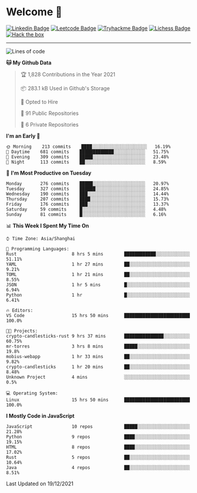 # Welcome 👋

[![Linkedin Badge](https://img.shields.io/badge/-PedroTorres-blue?style=flat-square&logo=Linkedin&logoColor=white&link=https://www.linkedin.com/in/PedroTorres/)](https://www.linkedin.com/in/pedro-torres-cruz/)
[![Leetcode Badge](https://img.shields.io/badge/profile-leetcode-green)](https://leetcode.com/corfucinas/)
[![Tryhackme Badge](https://img.shields.io/badge/profile-tryhackme-blue)](https://tryhackme.com/p/Corfucinas/)
[![Lichess Badge](https://img.shields.io/badge/challenge_me-lichess-yellow)](https://lichess.org/@/Corfucinas)
[![Hack the box](https://img.shields.io/badge/hack_the_box-profile-red)](https://www.hackthebox.eu/profile/375826)

---

<!--START_SECTION:waka-->
![Lines of code](https://img.shields.io/badge/From%20Hello%20World%20I%27ve%20Written-1.6%20million%20lines%20of%20code-blue)

**🐱 My Github Data** 

> 🏆 1,828 Contributions in the Year 2021
 > 
> 📦 283.1 kB Used in Github's Storage 
 > 
> 💼 Opted to Hire
 > 
> 📜 91 Public Repositories 
 > 
> 🔑 6 Private Repositories  
 > 
**I'm an Early 🐤** 

```text
🌞 Morning    213 commits    ████░░░░░░░░░░░░░░░░░░░░░   16.19% 
🌆 Daytime    681 commits    █████████████░░░░░░░░░░░░   51.75% 
🌃 Evening    309 commits    █████░░░░░░░░░░░░░░░░░░░░   23.48% 
🌙 Night      113 commits    ██░░░░░░░░░░░░░░░░░░░░░░░   8.59%

```
📅 **I'm Most Productive on Tuesday** 

```text
Monday       276 commits    █████░░░░░░░░░░░░░░░░░░░░   20.97% 
Tuesday      327 commits    ██████░░░░░░░░░░░░░░░░░░░   24.85% 
Wednesday    190 commits    ███░░░░░░░░░░░░░░░░░░░░░░   14.44% 
Thursday     207 commits    ████░░░░░░░░░░░░░░░░░░░░░   15.73% 
Friday       176 commits    ███░░░░░░░░░░░░░░░░░░░░░░   13.37% 
Saturday     59 commits     █░░░░░░░░░░░░░░░░░░░░░░░░   4.48% 
Sunday       81 commits     █░░░░░░░░░░░░░░░░░░░░░░░░   6.16%

```


📊 **This Week I Spent My Time On** 

```text
⌚︎ Time Zone: Asia/Shanghai

💬 Programming Languages: 
Rust                     8 hrs 5 mins        ████████████░░░░░░░░░░░░░   51.11% 
YAML                     1 hr 27 mins        ██░░░░░░░░░░░░░░░░░░░░░░░   9.21% 
TOML                     1 hr 21 mins        ██░░░░░░░░░░░░░░░░░░░░░░░   8.55% 
JSON                     1 hr 5 mins         █░░░░░░░░░░░░░░░░░░░░░░░░   6.94% 
Python                   1 hr                █░░░░░░░░░░░░░░░░░░░░░░░░   6.41%

🔥 Editors: 
VS Code                  15 hrs 50 mins      █████████████████████████   100.0%

🐱‍💻 Projects: 
crypto-candlesticks-rust 9 hrs 37 mins       ███████████████░░░░░░░░░░   60.75% 
mr-torres                3 hrs 8 mins        █████░░░░░░░░░░░░░░░░░░░░   19.8% 
mobius-webapp            1 hr 33 mins        ██░░░░░░░░░░░░░░░░░░░░░░░   9.82% 
crypto-candlesticks      1 hr 20 mins        ██░░░░░░░░░░░░░░░░░░░░░░░   8.48% 
Unknown Project          4 mins              ░░░░░░░░░░░░░░░░░░░░░░░░░   0.5%

💻 Operating System: 
Linux                    15 hrs 50 mins      █████████████████████████   100.0%

```

**I Mostly Code in JavaScript** 

```text
JavaScript               10 repos            █████░░░░░░░░░░░░░░░░░░░░   21.28% 
Python                   9 repos             ████░░░░░░░░░░░░░░░░░░░░░   19.15% 
HTML                     8 repos             ████░░░░░░░░░░░░░░░░░░░░░   17.02% 
Rust                     5 repos             ██░░░░░░░░░░░░░░░░░░░░░░░   10.64% 
Java                     4 repos             ██░░░░░░░░░░░░░░░░░░░░░░░   8.51%

```



 Last Updated on 19/12/2021
<!--END_SECTION:waka-->
